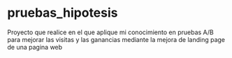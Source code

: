 # pruebas_hipotesis
Proyecto que realice en el que aplique mi conocimiento en pruebas A/B para mejorar las visitas y las ganancias mediante la mejora de landing page de una pagina web
